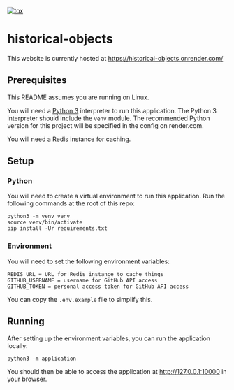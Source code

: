 [![tox](https://github.com/Tyler-Yates/historical-objects/actions/workflows/tox-workflow.yml/badge.svg)](https://github.com/Tyler-Yates/historical-objects/actions/workflows/tox-workflow.yml)

# historical-objects

This website is currently hosted at https://historical-objects.onrender.com/

## Prerequisites
This README assumes you are running on Linux.

You will need a [Python 3](https://www.python.org/about/) interpreter to run this application.
The Python 3 interpreter should include the `venv` module.
The recommended Python version for this project will be specified in the config on render.com.

You will need a Redis instance for caching.

## Setup

### Python
You will need to create a virtual environment to run this application.
Run the following commands at the root of this repo:
```
python3 -m venv venv
source venv/bin/activate
pip install -Ur requirements.txt
```

### Environment
You will need to set the following environment variables:
```
REDIS_URL = URL for Redis instance to cache things
GITHUB_USERNAME = username for GitHub API access
GITHUB_TOKEN = personal access token for GitHub API access
```

You can copy the `.env.example` file to simplify this.

## Running
After setting up the environment variables, you can run the application locally:
```
python3 -m application
```

You should then be able to access the application at http://127.0.0.1:10000 in your browser.
